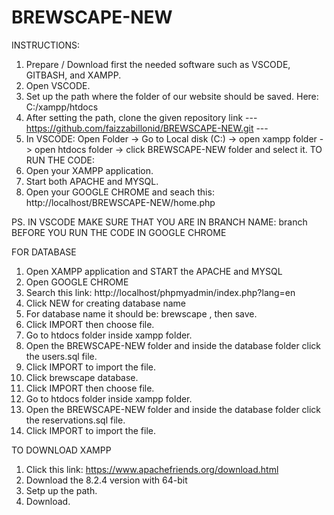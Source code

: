 # BREWSCAPE-NEW

INSTRUCTIONS:
1. Prepare / Download first the needed software such as VSCODE, GITBASH, and XAMPP.
2. Open VSCODE.
3. Set up the path where the folder of our website should be saved. Here: C:/xampp/htdocs
4. After setting the path, clone the given repository link --- https://github.com/faizzabillonid/BREWSCAPE-NEW.git ---
5. In VSCODE: Open Folder -> Go to Local disk (C:) -> open xampp folder -> open htdocs folder -> click BREWSCAPE-NEW folder and select it. 
TO RUN THE CODE:
6. Open your XAMPP application.
7. Start both APACHE and MYSQL.
8. Open your GOOGLE CHROME and seach this: http://localhost/BREWSCAPE-NEW/home.php

PS. IN VSCODE MAKE SURE THAT YOU ARE IN BRANCH NAME: branch BEFORE YOU RUN THE CODE IN GOOGLE CHROME

FOR DATABASE
1. Open XAMPP application and START the APACHE and MYSQL 
2. Open GOOGLE CHROME 
3. Search this link: http://localhost/phpmyadmin/index.php?lang=en
4. Click NEW for creating database name
5. For database name it should be: brewscape , then save.
6. Click IMPORT then choose file.
7. Go to htdocs folder inside xampp folder.
8. Open the BREWSCAPE-NEW folder and inside the database folder click the users.sql file.
9. Click IMPORT to import the file.
10. Click brewscape database.
11. Click IMPORT then choose file.
7. Go to htdocs folder inside xampp folder.
8. Open the BREWSCAPE-NEW folder and inside the database folder click the reservations.sql file.
9. Click IMPORT to import the file.

TO DOWNLOAD XAMPP
1. Click this link: https://www.apachefriends.org/download.html
2. Download the 8.2.4 version with 64-bit
3. Setp up the path.
4. Download.
